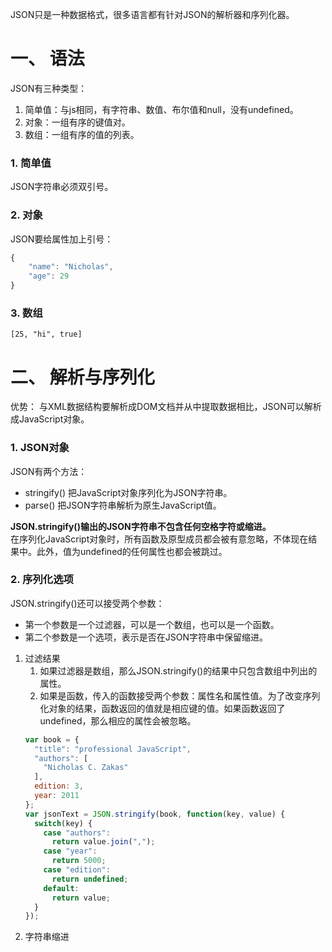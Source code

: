 JSON只是一种数据格式，很多语言都有针对JSON的解析器和序列化器。  

# 一、 语法
JSON有三种类型：  
1. 简单值：与js相同，有字符串、数值、布尔值和null，没有undefined。  
2. 对象：一组有序的键值对。  
3. 数组：一组有序的值的列表。  

### 1. 简单值
JSON字符串必须双引号。  

### 2. 对象
JSON要给属性加上引号：  
```js
{
    "name": "Nicholas",
    "age": 29
}
```

### 3. 数组
`[25, "hi", true]`  

# 二、 解析与序列化
优势： 与XML数据结构要解析成DOM文档并从中提取数据相比，JSON可以解析成JavaScript对象。  
### 1. JSON对象
JSON有两个方法：  
* stringify() 把JavaScript对象序列化为JSON字符串。  
* parse() 把JSON字符串解析为原生JavaScript值。  

**JSON.stringify()输出的JSON字符串不包含任何空格字符或缩进。**  
在序列化JavaScript对象时，所有函数及原型成员都会被有意忽略，不体现在结果中。此外，值为undefined的任何属性也都会被跳过。  

### 2. 序列化选项
JSON.stringify()还可以接受两个参数：  
* 第一个参数是一个过滤器，可以是一个数组，也可以是一个函数。  
* 第二个参数是一个选项，表示是否在JSON字符串中保留缩进。  

1. 过滤结果  
   1. 如果过滤器是数组，那么JSON.stringify()的结果中只包含数组中列出的属性。  
   2. 如果是函数，传入的函数接受两个参数：属性名和属性值。为了改变序列化对象的结果，函数返回的值就是相应键的值。如果函数返回了undefined，那么相应的属性会被忽略。  
   ```js
   var book = {
     "title": "professional JavaScript",
     "authors": [
       "Nicholas C. Zakas"
     ],
     edition: 3,
     year: 2011
   };
   var jsonText = JSON.stringify(book, function(key, value) {
     switch(key) {
       case "authors":
         return value.join(",");
       case "year":
         return 5000;
       case "edition":
         return undefined;
       default:
         return value;
     }
   });
   ```
2. 字符串缩进

